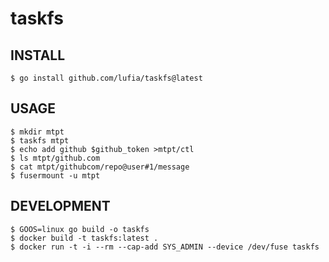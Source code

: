 # taskfs

## INSTALL

```
$ go install github.com/lufia/taskfs@latest
```

## USAGE

```
$ mkdir mtpt
$ taskfs mtpt
$ echo add github $github_token >mtpt/ctl
$ ls mtpt/github.com
$ cat mtpt/githubcom/repo@user#1/message
$ fusermount -u mtpt
```

## DEVELOPMENT

```
$ GOOS=linux go build -o taskfs
$ docker build -t taskfs:latest .
$ docker run -t -i --rm --cap-add SYS_ADMIN --device /dev/fuse taskfs
```
